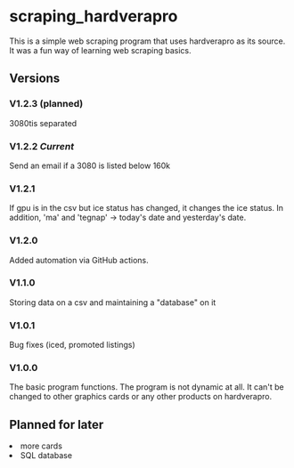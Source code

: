 # scraping_hardverapro
This is a simple web scraping program that uses hardverapro as its source.
It was a fun way of learning web scraping basics.

## Versions

### V1.2.3 (planned)
3080tis separated

### V1.2.2 *Current*
Send an email if a 3080 is listed below 160k

### V1.2.1
If gpu is in the csv but ice status has changed, it changes the ice status. In addition,
'ma' and 'tegnap' -> today's date and yesterday's date.

### V1.2.0
Added automation via GitHub actions.

### V1.1.0
Storing data on a csv and maintaining a "database" on it

### V1.0.1
Bug fixes (iced, promoted listings)

### V1.0.0
The basic program functions. The program is not dynamic at all. 
It can't be changed to other graphics cards or any other products on hardverapro.

## Planned for later
<li>more cards </li>
<li>SQL database</li>